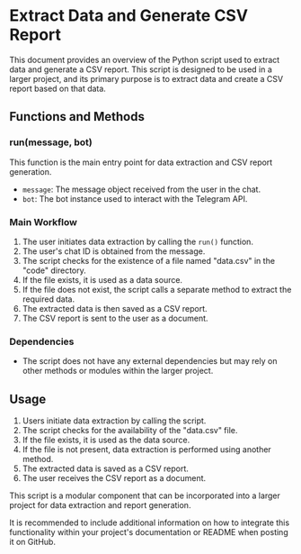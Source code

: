 # Extract Data and Generate CSV Report

This document provides an overview of the Python script used to extract data and generate a CSV report. This script is designed to be used in a larger project, and its primary purpose is to extract data and create a CSV report based on that data.

## Functions and Methods

### run(message, bot)
This function is the main entry point for data extraction and CSV report generation.

- `message`: The message object received from the user in the chat.
- `bot`: The bot instance used to interact with the Telegram API.

### Main Workflow
1. The user initiates data extraction by calling the `run()` function.
2. The user's chat ID is obtained from the message.
3. The script checks for the existence of a file named "data.csv" in the "code" directory.
4. If the file exists, it is used as a data source.
5. If the file does not exist, the script calls a separate method to extract the required data.
6. The extracted data is then saved as a CSV report.
7. The CSV report is sent to the user as a document.

### Dependencies
- The script does not have any external dependencies but may rely on other methods or modules within the larger project.

## Usage
1. Users initiate data extraction by calling the script.
2. The script checks for the availability of the "data.csv" file.
3. If the file exists, it is used as the data source.
4. If the file is not present, data extraction is performed using another method.
5. The extracted data is saved as a CSV report.
6. The user receives the CSV report as a document.

This script is a modular component that can be incorporated into a larger project for data extraction and report generation.

It is recommended to include additional information on how to integrate this functionality within your project's documentation or README when posting it on GitHub.